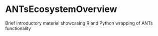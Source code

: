 # ANTsEcosystemOverview
Brief introductory material showcasing R and Python wrapping of ANTs functionality
